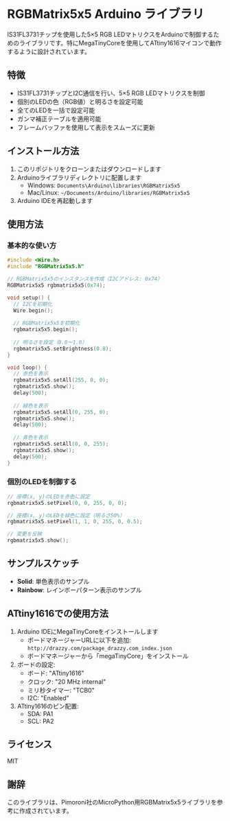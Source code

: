 # RGBMatrix5x5 Arduino ライブラリ

IS31FL3731チップを使用した5×5 RGB LEDマトリクスをArduinoで制御するためのライブラリです。特にMegaTinyCoreを使用してATtiny1616マイコンで動作するように設計されています。

## 特徴

- IS31FL3731チップとI2C通信を行い、5×5 RGB LEDマトリクスを制御
- 個別のLEDの色（RGB値）と明るさを設定可能
- 全てのLEDを一括で設定可能
- ガンマ補正テーブルを適用可能
- フレームバッファを使用して表示をスムーズに更新

## インストール方法

1. このリポジトリをクローンまたはダウンロードします
2. Arduinoライブラリディレクトリに配置します
   - Windows: `Documents\Arduino\libraries\RGBMatrix5x5`
   - Mac/Linux: `~/Documents/Arduino/libraries/RGBMatrix5x5`
3. Arduino IDEを再起動します

## 使用方法

### 基本的な使い方

```cpp
#include <Wire.h>
#include "RGBMatrix5x5.h"

// RGBMatrix5x5のインスタンスを作成（I2Cアドレス: 0x74）
RGBMatrix5x5 rgbmatrix5x5(0x74);

void setup() {
  // I2Cを初期化
  Wire.begin();
  
  // RGBMatrix5x5を初期化
  rgbmatrix5x5.begin();
  
  // 明るさを設定（0.0〜1.0）
  rgbmatrix5x5.setBrightness(0.8);
}

void loop() {
  // 赤色を表示
  rgbmatrix5x5.setAll(255, 0, 0);
  rgbmatrix5x5.show();
  delay(500);
  
  // 緑色を表示
  rgbmatrix5x5.setAll(0, 255, 0);
  rgbmatrix5x5.show();
  delay(500);
  
  // 青色を表示
  rgbmatrix5x5.setAll(0, 0, 255);
  rgbmatrix5x5.show();
  delay(500);
}
```

### 個別のLEDを制御する

```cpp
// 座標(x, y)のLEDを赤色に設定
rgbmatrix5x5.setPixel(0, 0, 255, 0, 0);

// 座標(x, y)のLEDを緑色に設定（明るさ50%）
rgbmatrix5x5.setPixel(1, 1, 0, 255, 0, 0.5);

// 変更を反映
rgbmatrix5x5.show();
```

## サンプルスケッチ

- **Solid**: 単色表示のサンプル
- **Rainbow**: レインボーパターン表示のサンプル

## ATtiny1616での使用方法

1. Arduino IDEにMegaTinyCoreをインストールします
   - ボードマネージャーURLに以下を追加: `http://drazzy.com/package_drazzy.com_index.json`
   - ボードマネージャーから「megaTinyCore」をインストール
2. ボードの設定:
   - ボード: "ATtiny1616"
   - クロック: "20 MHz internal"
   - ミリ秒タイマー: "TCB0"
   - I2C: "Enabled"
3. ATtiny1616のピン配置:
   - SDA: PA1
   - SCL: PA2

## ライセンス

MIT

## 謝辞

このライブラリは、Pimoroni社のMicroPython用RGBMatrix5x5ライブラリを参考に作成されています。
